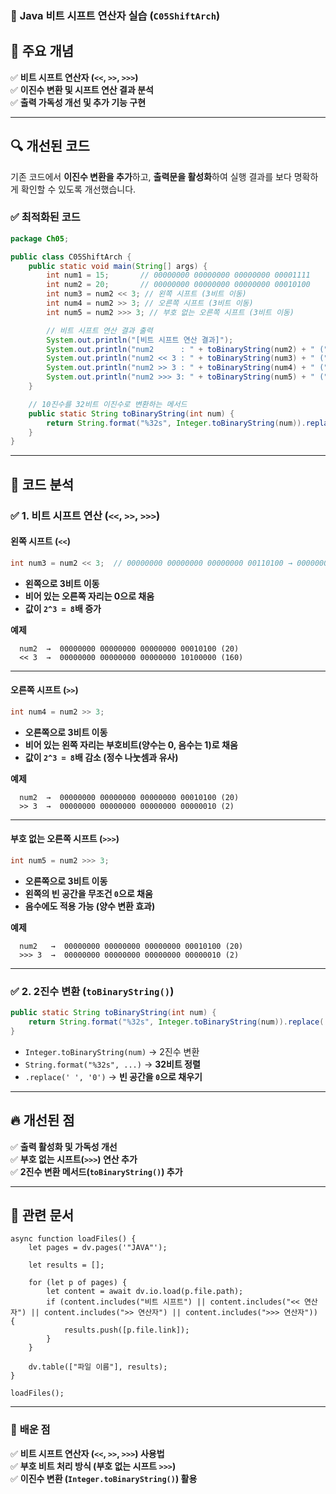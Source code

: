 ### 📌 **Java 비트 시프트 연산자 실습 (`C05ShiftArch`)**

## 🚀 **주요 개념**

✅ **비트 시프트 연산자 (`<<`, `>>`, `>>>`)**  
✅ **이진수 변환 및 시프트 연산 결과 분석**  
✅ **출력 가독성 개선 및 추가 기능 구현**

---

## 🔍 **개선된 코드**

기존 코드에서 **이진수 변환을 추가**하고, **출력문을 활성화**하여 실행 결과를 보다 명확하게 확인할 수 있도록 개선했습니다.

### ✅ **최적화된 코드**

```java
package Ch05;

public class C05ShiftArch {
    public static void main(String[] args) {
        int num1 = 15;       // 00000000 00000000 00000000 00001111
        int num2 = 20;       // 00000000 00000000 00000000 00010100
        int num3 = num2 << 3; // 왼쪽 시프트 (3비트 이동)
        int num4 = num2 >> 3; // 오른쪽 시프트 (3비트 이동)
        int num5 = num2 >>> 3; // 부호 없는 오른쪽 시프트 (3비트 이동)

        // 비트 시프트 연산 결과 출력
        System.out.println("[비트 시프트 연산 결과]");
        System.out.println("num2      : " + toBinaryString(num2) + " (" + num2 + ")");
        System.out.println("num2 << 3 : " + toBinaryString(num3) + " (" + num3 + ")");
        System.out.println("num2 >> 3 : " + toBinaryString(num4) + " (" + num4 + ")");
        System.out.println("num2 >>> 3: " + toBinaryString(num5) + " (" + num5 + ")");
    }

    // 10진수를 32비트 이진수로 변환하는 메서드
    public static String toBinaryString(int num) {
        return String.format("%32s", Integer.toBinaryString(num)).replace(' ', '0');
    }
}
```

---

## 🔎 **코드 분석**

### ✅ **1. 비트 시프트 연산 (`<<`, `>>`, `>>>`)**

#### **왼쪽 시프트 (`<<`)**

```java
int num3 = num2 << 3;  // 00000000 00000000 00000000 00110100 → 00000000 00000000 00000000 10100000
```

- **왼쪽으로 3비트 이동**
- **비어 있는 오른쪽 자리는 0으로 채움**
- **값이 `2^3 = 8`배 증가**

**예제**

```
  num2  →  00000000 00000000 00000000 00010100 (20)
  << 3  →  00000000 00000000 00000000 10100000 (160)
```

---

#### **오른쪽 시프트 (`>>`)**

```java
int num4 = num2 >> 3;
```

- **오른쪽으로 3비트 이동**
- **비어 있는 왼쪽 자리는 부호비트(양수는 0, 음수는 1)로 채움**
- **값이 `2^3 = 8`배 감소 (정수 나눗셈과 유사)**

**예제**

```
  num2  →  00000000 00000000 00000000 00010100 (20)
  >> 3  →  00000000 00000000 00000000 00000010 (2)
```

---

#### **부호 없는 오른쪽 시프트 (`>>>`)**

```java
int num5 = num2 >>> 3;
```

- **오른쪽으로 3비트 이동**
- **왼쪽의 빈 공간을 무조건 `0`으로 채움**
- **음수에도 적용 가능 (양수 변환 효과)**

**예제**

```
  num2   →  00000000 00000000 00000000 00010100 (20)
  >>> 3  →  00000000 00000000 00000000 00000010 (2)
```

---

### ✅ **2. 2진수 변환 (`toBinaryString()`)**

```java
public static String toBinaryString(int num) {
    return String.format("%32s", Integer.toBinaryString(num)).replace(' ', '0');
}
```

- `Integer.toBinaryString(num)` → 2진수 변환
- `String.format("%32s", ...)` → **32비트 정렬**
- `.replace(' ', '0')` → **빈 공간을 `0`으로 채우기**

---

## 🔥 **개선된 점**

✅ **출력 활성화 및 가독성 개선**  
✅ **부호 없는 시프트(`>>>`) 연산 추가**  
✅ **2진수 변환 메서드(`toBinaryString()`) 추가**

---

## 📌 **관련 문서**

```dataviewjs
async function loadFiles() {
    let pages = dv.pages('"JAVA"');  

    let results = [];

    for (let p of pages) {
        let content = await dv.io.load(p.file.path); 
        if (content.includes("비트 시프트") || content.includes("<< 연산자") || content.includes(">> 연산자") || content.includes(">>> 연산자")) {
            results.push([p.file.link]); 
        }
    }

    dv.table(["파일 이름"], results);
}

loadFiles();
```

---

### 🎯 **배운 점**

✅ **비트 시프트 연산자 (`<<`, `>>`, `>>>`) 사용법**  
✅ **부호 비트 처리 방식 (부호 없는 시프트 `>>>`)**  
✅ **이진수 변환 (`Integer.toBinaryString()`) 활용**
